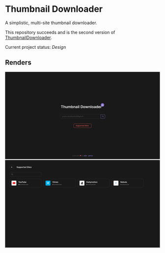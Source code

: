 # Thumbnail Downloader
A simplistic, multi-site thumbnail downloader.

This repository succeeds and is the second version of [ThumbnailDownloader](https://github.com/sd0e/ThumbnailDownloader).

Current project status: *Design*

## Renders

![Home Page](./home.png)
![Supported Sites Page](./supportedsites.png)
